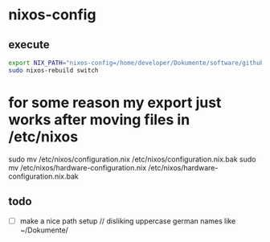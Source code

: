 # nixos-config
## execute
```bash
export NIX_PATH="nixos-config=/home/developer/Dokumente/software/github/nixos-config/configuration.nix:"$NIX_PATH
sudo nixos-rebuild switch  
```
# for some reason my export just works after moving files in /etc/nixos
sudo mv /etc/nixos/configuration.nix /etc/nixos/configuration.nix.bak
sudo mv /etc/nixos/hardware-configuration.nix /etc/nixos/hardware-configuration.nix.bak
## todo
- [ ] make a nice path setup // disliking uppercase german names like ~/Dokumente/
